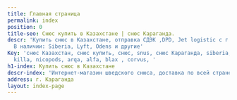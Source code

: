 ```yaml
---
title: Главная страница
permalink: index
position: 0
title-seo: Снюс купить в Казахстане | снюс Караганда.
descr: 'Купить снюс в Казахстане, отправка СДЭК ,DPD, Jet logistic с г. Караганда.
  В наличии: Siberia, Lyft, Odens и другие'
Key: 'снюс Казахстан, снюс купить, снюс, snus, снюс Караганда, siberia, odens, thunder,
  killa, nicopods, arqa, alfa, blax , corvus, '
h1-index: Купить снюс в Казахстане
descr-index: 'Интернет-магазин шведского снюса, доставка по всей стране. '
address: г. Караганда
layout: index-page
---
```


